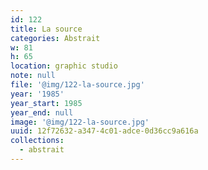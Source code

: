 ```yaml
---
id: 122
title: La source
categories: Abstrait
w: 81
h: 65
location: graphic studio
note: null
file: '@img/122-la-source.jpg'
year: '1985'
year_start: 1985
year_end: null
image: '@img/122-la-source.jpg'
uuid: 12f72632-a347-4c01-adce-0d36cc9a616a
collections:
  - abstrait
---
```


